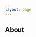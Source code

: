 ```yaml
---
layout: page
---
```


<section class="page-section">
  <div class="container">
    <div class="row">
      <div class="col-lg-12 text-center">
        <h1>About</h1>
      </div>
    </div>
  </div>
</section>